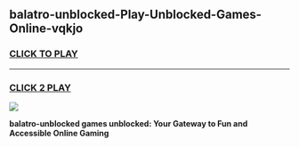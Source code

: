 
## balatro-unblocked-Play-Unblocked-Games-Online-vqkjo
<h3>
<a href="https://premium76.site?title=balatro-unblocked&ref=25A">CLICK TO PLAY</a></h3>
<hr>

<h3>
<a href="https://premium76.site?title=balatro-unblocked&ref=25A">CLICK 2 PLAY</a>
  
</h3>

<a href="https://premium76.site?title=balatro-unblocked&ref=25A"><img src="https://clearcache.store/games.png"></a>


**balatro-unblocked games unblocked: Your Gateway to Fun and Accessible Online Gaming**
